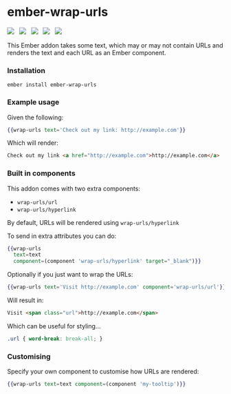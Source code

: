 # ember-wrap-urls

<a href="http://emberobserver.com/addons/ember-wrap-urls"><img src="http://emberobserver.com/badges/ember-wrap-urls.svg"></a> &nbsp; <a href="https://david-dm.org/amk221/ember-wrap-urls#badge-embed"><img src="https://david-dm.org/amk221/ember-wrap-urls.svg"></a> &nbsp; <a href="https://david-dm.org/amk221/ember-wrap-urls#dev-badge-embed"><img src="https://david-dm.org/amk221/ember-wrap-urls/dev-status.svg"></a> &nbsp; <a href="https://codeclimate.com/github/amk221/ember-wrap-urls"><img src="https://codeclimate.com/github/amk221/ember-wrap-urls/badges/gpa.svg" /></a> &nbsp; <a href="http://travis-ci.org/amk221/ember-wrap-urls"><img src="https://travis-ci.org/amk221/ember-wrap-urls.svg?branch=master"></a>

This Ember addon takes some text, which may or may not contain URLs and renders the text and each URL as an Ember component.

### Installation
```
ember install ember-wrap-urls
```

### Example usage

Given the following:

```handlebars
{{wrap-urls text='Check out my link: http://example.com'}}
```

Which will render:

```html
Check out my link <a href="http://example.com">http://example.com</a>
```

### Built in components

This addon comes with two extra components:

* `wrap-urls/url`
* `wrap-urls/hyperlink`

By default, URLs will be rendered using `wrap-urls/hyperlink`

To send in extra attributes you can do:

```handlebars
{{wrap-urls
  text=text
  component=(component 'wrap-urls/hyperlink' target="_blank")}}
```

Optionally if you just want to wrap the URLs:

```handlebars
{{wrap-urls text='Visit http://example.com' component='wrap-urls/url'}}
```

Will result in:

```html
Visit <span class="url">http://example.com</span>
```

Which can be useful for styling...

```css
.url { word-break: break-all; }
```


### Customising

Specify your own component to customise how URLs are rendered:

```handlebars
{{wrap-urls text=text component=(component 'my-tooltip')}}
```

